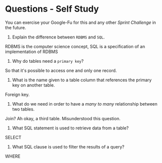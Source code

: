 # Questions - Self Study

You can exercise your Google-Fu for this and any other _Sprint Challenge_ in the future.

1.  Explain the difference between `RDBMS` and `SQL`.

RDBMS is the computer science concept, SQL is a specification of an implementation of RDBMS

1.  Why do tables need a `primary key`?

So that it's possible to access one and only one record.

1.  What is the name given to a table column that references the primary key
    on another table.

Foreign key.

1.  What do we need in order to have a _many to many_ relationship between two
    tables.

Join? Ah okay, a third table. Misunderstood this question.

1.  What SQL statement is used to retrieve data from a table?

SELECT

1.  What SQL clause is used to filter the results of a query?

WHERE
